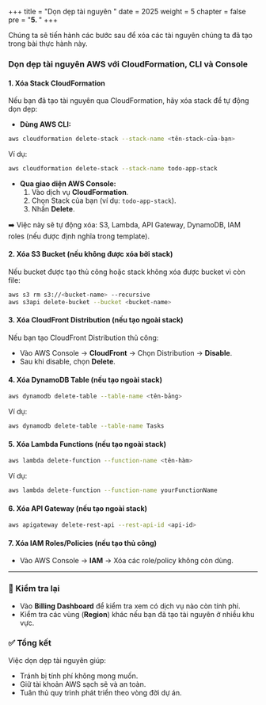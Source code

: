 +++
title = "Dọn dẹp tài nguyên  "
date = 2025
weight = 5
chapter = false
pre = "<b>5. </b>"
+++

Chúng ta sẽ tiến hành các bước sau để xóa các tài nguyên chúng ta đã tạo trong bài thực hành này.



### Dọn dẹp tài nguyên AWS với CloudFormation, CLI và Console

#### 1. Xóa Stack CloudFormation

Nếu bạn đã tạo tài nguyên qua CloudFormation, hãy xóa stack để tự động dọn dẹp:

- **Dùng AWS CLI:**

```bash
aws cloudformation delete-stack --stack-name <tên-stack-của-bạn>
```
Ví dụ:
```bash
aws cloudformation delete-stack --stack-name todo-app-stack
```

- **Qua giao diện AWS Console:**
  1. Vào dịch vụ **CloudFormation**.
  2. Chọn Stack của bạn (ví dụ: `todo-app-stack`).
  3. Nhấn **Delete**.

➡️ Việc này sẽ tự động xóa: S3, Lambda, API Gateway, DynamoDB, IAM roles (nếu được định nghĩa trong template).

#### 2. Xóa S3 Bucket (nếu không được xóa bởi stack)
Nếu bucket được tạo thủ công hoặc stack không xóa được bucket vì còn file:

```bash
aws s3 rm s3://<bucket-name> --recursive
aws s3api delete-bucket --bucket <bucket-name>
```

#### 3. Xóa CloudFront Distribution (nếu tạo ngoài stack)
Nếu bạn tạo CloudFront Distribution thủ công:
- Vào AWS Console → **CloudFront** → Chọn Distribution → **Disable**.
- Sau khi disable, chọn **Delete**.

#### 4. Xóa DynamoDB Table (nếu tạo ngoài stack)
```bash
aws dynamodb delete-table --table-name <tên-bảng>
```
Ví dụ:
```bash
aws dynamodb delete-table --table-name Tasks
```

#### 5. Xóa Lambda Functions (nếu tạo ngoài stack)
```bash
aws lambda delete-function --function-name <tên-hàm>
```
Ví dụ:
```bash
aws lambda delete-function --function-name yourFunctionName
```

#### 6. Xóa API Gateway (nếu tạo ngoài stack)
```bash
aws apigateway delete-rest-api --rest-api-id <api-id>
```

#### 7. Xóa IAM Roles/Policies (nếu tạo thủ công)
- Vào AWS Console → **IAM** → Xóa các role/policy không còn dùng.

---

### 🧼 Kiểm tra lại
- Vào **Billing Dashboard** để kiểm tra xem có dịch vụ nào còn tính phí.
- Kiểm tra các vùng (**Region**) khác nếu bạn đã tạo tài nguyên ở nhiều khu vực.

### ✅ Tổng kết
Việc dọn dẹp tài nguyên giúp:
- Tránh bị tính phí không mong muốn.
- Giữ tài khoản AWS sạch sẽ và an toàn.
- Tuân thủ quy trình phát triển theo vòng đời dự án.